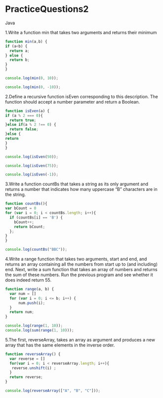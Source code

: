 # PracticeQuestions2
Java



1.Write a function min that takes two arguments and returns their minimum
```javascript
function min(a,b) {
if (a<b) {
  return a;
} else {
  return b;
}
}

console.log(min(0, 10));

console.log(min(0, -10));
```



2.Define a recursive function isEven corresponding to this description. The function should accept a number parameter and return a Boolean.
```javascript
function isEven(a) {
if (a % 2 === 0){
  return true;
}else if(a % 2 !== 0) {
  return false;
}else {
return
}
}

console.log(isEven(50));

console.log(isEven(75));

console.log(isEven(-1));
```



3.Write a function countBs that takes a string as its only argument and returns a number that indicates how many uppercase “B” characters are in the string.
```javascript
function countBs(){
var bCount = 0
for (var i = 0; i < countBs.length; i++){
  if (countBs[i] == 'B') {
    bCount++;
    return bCount;
  };
}
}

console.log(countBs("BBC"));

```




4.Write a range function that takes two arguments, start and end, and returns an array containing all the numbers from start up to (and including) end.
Next, write a sum function that takes an array of numbers and returns the sum of these numbers. Run the previous program and see whether it does indeed return 55.

```javascript
function range(a, b) {
  var num = []
  for (var i = 0; i <= b; i++) { 
      num.push(i);
  }
  return num;
}

console.log(range(1, 10));
console.log(sum(range(1, 10)));
```


5.The first, reverseArray, takes an array as argument and produces a new array that has the same elements in the inverse order.

```javascript
function reverseArray() {
  var reverse = []
  for(var i = 0; i < reverseArray.length; i++){
   reverse.unshift(i) ;
  }
  return reverse;
}

console.log(reverseArray(["A", "B", "C"]));
```

